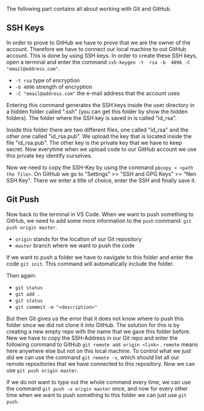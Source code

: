 The following part contains all about working with Git and GitHub.

## SSH Keys ##
In order to prove to GitHub we have to prove that we are the owner of the account. Therefore we have to connect our local machine to out GitHub account. This is done by using SSH keys. 
In order to create these SSH keys, open a terminal and enter the command `ssh-keygen -t  rsa -b  4096 -C "email@address.com"`.
- `-t rsa` type of encryption
- `-b 4096` strength of encryption
- `-C "email@address.com"` the e-mail address that the account uses

Entering this command generates the SSH keys inside the user directory in a hidden folder called ".ssh" (you can get this folder by show the hidden folders). The folder where the SSH key is saved in is called "id_rsa".

Inside this folder there are two different files, one called "id_rsa" and the other one called "id_rsa.pub". We upload the key that is located inside the file "id_rsa.pub". The other key is the private key that we have to keep secret. Now everytime when we upload code to our GitHub account we use this private key identify ourselves.

Now we  need to copy the SSH-Key by using the command `pbcopy < <path tho file>`. On GitHub we go to "Settings" >> "SSH and GPG Keys" >>  "Nen SSH Key". There we enter a title of choice, enter the SSH and finally save it. 

## Git Push ##
Now back to the terminal in VS Code. When we want to push something to GitHub, we need to add some more information to the `push` command: `git push origin master`.
- `origin` stands for the location of our Git repository
- `master` branch where we want to push the code

If we want to push a folder we have to navigate to this folder and enter the code `git init`. This command will automatically include the folder.

Then again:
- `git status`
- `git add .`
- `git status`
- `git commmit -m "<description>"`

But then Git gives us the error that it does not know where to push this folder since we did not clone it into GitHub. The solution for this is by creating a new empty repo with the name that we gave this folder before. New we have to copy the SSH-Address in our Git repo and enter the following command to GitHub `git remote add origin <link>` . `remote` means here anywhere else but not on this local machine. To control what we just did we can use the command `git remote -v`, which should list all our remote repositories that we have connected to this repository. Now we can use `git push origin master`.

If we do not want to type out the whole command every time, we can use the command `git push -u origin master` once, and now for every other time when we want to push something to this folder we can just use `git push`.